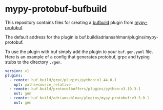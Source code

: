 # mypy-protobuf-bufbuild
This repository contains files for creating a [bufbuild](https://buf.build) plugin from [mypy-protobuf](https://github.com/nipunn1313/mypy-protobuf).

The default address for the plugin is buf.build/adriansahlman/plugins/mypy-protobuf.

To use the plugin with buf simply add the plugin to your `buf.gen.yaml` file. Here is an example of a config that
generates protobuf, grpc and typing stubs to the directory `./gen`.
```yaml
version: v1
plugins:
  - remote: buf.build/grpc/plugins/python:v1.44.0-1
    opt: paths=source_relative
  - remote: buf.build/protocolbuffers/plugins/python:v3.19.3-1
    out: gen
  - remote: buf.build/adriansahlman/plugins/mypy-protobuf:v3.3.0-1
    out: gen
```
